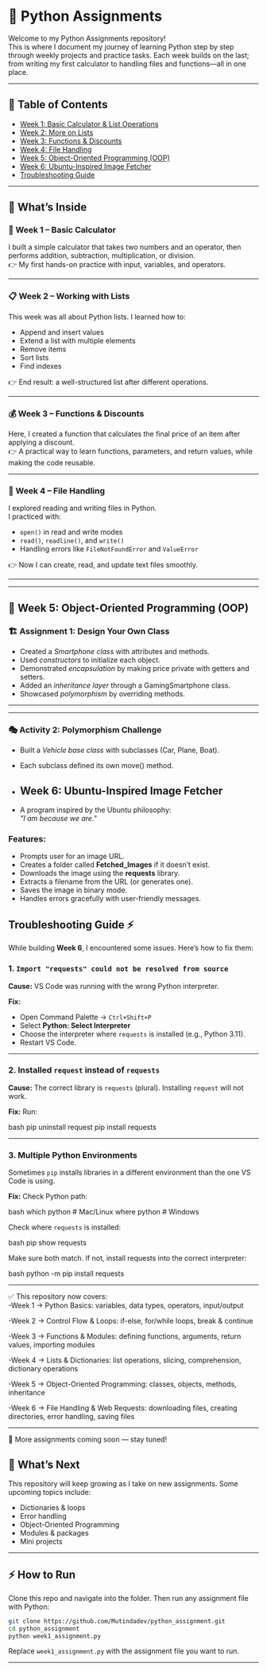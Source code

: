 # 📘 Python Assignments  

Welcome to my Python Assignments repository!  
This is where I document my journey of learning Python step by step through weekly projects and practice tasks. Each week builds on the last; from writing my first calculator to handling files and functions—all in one place.  

---

## 📑 Table of Contents
- [Week 1: Basic Calculator & List Operations](#-week-1-basic-calculator--list-operations)
- [Week 2: More on Lists](#-week-2-more-on-lists)
- [Week 3: Functions & Discounts](#-week-3-functions--discounts)
- [Week 4: File Handling](#-week-4-file-handling)
- [Week 5: Object-Oriented Programming (OOP)](#-week-5-object-oriented-programming-oop)
-  [Week 6: Ubuntu-Inspired Image Fetcher](#week-6-ubuntu-inspired-image-fetcher)
- [Troubleshooting Guide](#troubleshooting-guide)


---

## 🚀 What’s Inside  

### 🧮 Week 1 – Basic Calculator  
I built a simple calculator that takes two numbers and an operator, then performs addition, subtraction, multiplication, or division.  
👉 My first hands-on practice with input, variables, and operators.  

---

### 📋 Week 2 – Working with Lists  
This week was all about Python lists. I learned how to:  
- Append and insert values  
- Extend a list with multiple elements  
- Remove items  
- Sort lists  
- Find indexes  

👉 End result: a well-structured list after different operations.  

---

### 💰 Week 3 – Functions & Discounts  
Here, I created a function that calculates the final price of an item after applying a discount.  
👉 A practical way to learn functions, parameters, and return values, while making the code reusable.  

---

### 📂 Week 4 – File Handling  
I explored reading and writing files in Python.  
I practiced with:  
- `open()` in read and write modes  
- `read()`, `readline()`, and `write()`  
- Handling errors like `FileNotFoundError` and `ValueError`  

👉 Now I can create, read, and update text files smoothly.  

---

---

## 📘 Week 5: Object-Oriented Programming (OOP)

### 🏗 Assignment 1: Design Your Own Class
- Created a *Smartphone class* with attributes and methods.  
- Used *constructors* to initialize each object.  
- Demonstrated *encapsulation* by making price private with getters and setters.  
- Added an *inheritance layer* through a GamingSmartphone class.  
- Showcased *polymorphism* by overriding methods.

---
---

### 🎭 Activity 2: Polymorphism Challenge
- Built a *Vehicle base class* with subclasses (Car, Plane, Boat).  
- Each subclass defined its own move() method.
  

- ## Week 6: Ubuntu-Inspired Image Fetcher
- A program inspired by the Ubuntu philosophy:  
  *"I am because we are."*  

### Features:
- Prompts user for an image URL.  
- Creates a folder called **Fetched_Images** if it doesn’t exist.  
- Downloads the image using the **requests** library.  
- Extracts a filename from the URL (or generates one).  
- Saves the image in binary mode.  
- Handles errors gracefully with user-friendly messages.  

## Troubleshooting Guide ⚡

While building **Week 6**, I encountered some issues. Here’s how to fix them:

### 1. `Import "requests" could not be resolved from source`

**Cause:**
VS Code was running with the wrong Python interpreter.

**Fix:**

* Open Command Palette → `Ctrl+Shift+P`
* Select **Python: Select Interpreter**
* Choose the interpreter where `requests` is installed (e.g., Python 3.11).
* Restart VS Code.

---

### 2. Installed `request` instead of `requests`

**Cause:**
The correct library is `requests` (plural). Installing `request` will not work.

**Fix:**
Run:

bash
pip uninstall request
pip install requests


---

### 3. Multiple Python Environments

Sometimes `pip` installs libraries in a different environment than the one VS Code is using.

**Fix:**
Check Python path:

bash
which python        # Mac/Linux
where python        # Windows


Check where `requests` is installed:

bash
pip show requests


Make sure both match. If not, install requests into the correct interpreter:

bash
python -m pip install requests



---

✅ This repository now covers:  
-Week 1 → Python Basics: variables, data types, operators, input/output

-Week 2 → Control Flow & Loops: if-else, for/while loops, break & continue

-Week 3 → Functions & Modules: defining functions, arguments, return values, importing modules

-Week 4 → Lists & Dictionaries: list operations, slicing, comprehension, dictionary operations

-Week 5 → Object-Oriented Programming: classes, objects, methods, inheritance

-Week 6 → File Handling & Web Requests: downloading files, creating directories, error handling, saving files

---

🚀 More assignments coming soon — stay tuned!



## 🔮 What’s Next  
This repository will keep growing as I take on new assignments. Some upcoming topics include:  
- Dictionaries & loops  
- Error handling  
- Object-Oriented Programming  
- Modules & packages  
- Mini projects  

---

## ⚡ How to Run  
Clone this repo and navigate into the folder. Then run any assignment file with Python:  

```bash
git clone https://github.com/Mutindadev/python_assignment.git
cd python_assignment
python week1_assignment.py
```
Replace `week1_assignment.py` with the assignment file you want to run.

---

